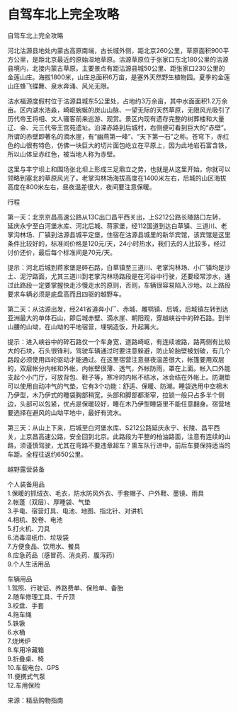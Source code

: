 # 自驾车北上完全攻略  
自驾车北上完全攻略  

河北沽源县地处内蒙古高原南端，古长城外侧，距北京260公里，草原面积900平方公里，是距北京最近的原始湿地草原。沽源草原位于张家口东北180公里的沽源县境内，北接内蒙古草原。主要景点有距沽源县城50公里、距张家口230公里的金莲山庄。海拔1800米，山庄总面积6万亩，是塞外天然野生植物园。夏季的金莲山庄蜂飞蝶舞、泉水奔涌、风光无限。  

沽水福源度假村位于沽源县城东5公里处，占地约3万余亩，其中水面面积1.2万余亩。区内湖水浩淼，崎岖蜿蜒的炭山山脉、一望无际的天然草原，无限风光吸引了历代帝王将相、文人骚客前来巡游、观赏。景区内现有遗存完整的树葬楼和大量辽、金、元三代帝王宫苑遗址。沿滦赤路到后城村，右侧便可看到巨大的“赤壁”。所谓的赤壁即著名的滴水崖，有“幽燕第一峰”、“天下第一石”之称。苍穹下，赤红色的山很有特色，仿佛一块巨大的切片面包屹立在平原上，因为此地岩石富含铁，所以山体呈赤红色，被当地人称为赤壁。  

这里与丰宁坝上和围场张北坝上形成三足鼎立之势，也就是从这里开始，你就可以领略到塞北的草原风光了。老掌沟林场海拔高度在1400米左右，后城的山区海拔高度在800米左右，昼夜温差很大，夜间要注意保暖。  

行程  

第一天：北京京昌高速公路从13C出口昌平西关出，上S212公路长陵路口左转，延庆永宁至白河堡水库、河北后城、蒋家堡，经112国道到达白草镇、三道川、老掌沟林场、厂镇到沽源县城平定堡，住宿在沽源县城里的新华宾馆，该宾馆是这里条件比较好的，标准间价格是120元/天，24小时热水，我们去的人比较多，经过讨价还价，最后每个标准间是70元/天。  

提示：河北后城到蒋家堡是碎石路，白草镇至三道川、老掌沟林场、小厂镇均是沙土、泥泞路面，尤其三道川到老掌沟林场路段是在河谷中行驶，还要经常涉水，通过此路段一定要掌握快走沙慢走水的原则，否则，车辆很容易陷入沙地。以上路段要求车辆必须是底盘高而且四驱的越野车。  

第二天：从沽源出发，经241省道奔小厂、赤城、雕鹗镇、后城，后城镇左转到达亚洲最大的单体石山，即后城赤壁、滴水崖、朝阳观，穿越峡谷中的碎石路。到半山腰的山坳，在山坳的平地宿营，埋锅造饭，升起篝火。  

提示：进入峡谷中的碎石路仅一个车身宽，道路崎岖，有连续坡路，路两侧有比较大的石块，石头很锋利，驾驶车辆通过时要注意躲避，防止轮胎壁被划破，有几个路段必须使用四轮驱动才能通过。在这里宿营注意昼夜温差很大，帐篷要用双层的，双层帐分内帐和外帐，内帐壁很薄、透气，外帐防雨，罩在上面。帐入口外能支起个小门厅，可放背包、鞋子等，寒冷时内帐不结冰，冰会结在外帐上。防潮垫可以使用自动冲气的气垫，它有3个功能：舒适、保暖、防潮。睡袋选用中空棉木乃伊型，木乃伊式的睡袋胸部稍宽，头部和脚部都渐窄，拉锁一般只占多半个侧边，头部可以包紧，优点是保暖较好，睡在木乃伊型睡袋里不能任意翻身。宿营地要选择在避风的山坳平地中，最好有流水。  

第三天：从山上下来，后城至白河堡水库、S212公路延庆永宁、长陵、昌平西关，上京昌高速公路，安全回到北京。此路段为平整的柏油路面，注意有连续的山路，须谨慎驾驶，尤其在弯路不要违章超车？熏车队行进中，前后车要保持适当的车距。全程往返约650公里。  

越野露营装备  

个人装备用品  
1.保暖的抓绒衣、毛衣，防水防风外衣、手套帽子、户外鞋、墨镜、雨具  
2.帐蓬（双层）、厚睡袋、气垫  
3.手电、宿营灯具、电池、地图、指北针、对讲机  
4.相机、胶卷、电池  
5.打火机、刀具  
6.消毒湿纸巾、垃圾袋  
7.方便食品、饮用水、餐具  
8.应急药品（感冒药、消炎药、腹泻药）  
9.个人生活用品  

车辆用品  
1.驾照、行驶证、养路费单、保险单、备胎  
2.随车修理工具、千斤顶  
3.绞盘、手套  
4.拖车绳  
5.铁锹  
6.水桶  
7.烧烤炉  
8.车用冷藏箱  
9.折叠桌、椅  
10.车载电台、GPS  
11.便携式气泵  
12.车用保险  

来源：精品购物指南  
<!-- Last processed: 2025-07-22 03:44:27 -->
